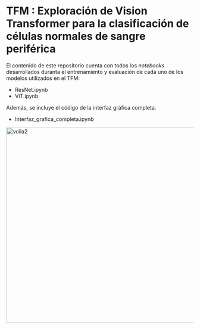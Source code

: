 # TFM : Exploración de Vision Transformer para la clasificación de células normales de sangre periférica

El contenido de este repositorio cuenta con todos los *notebooks* desarrollados duranta el entrenamiento y evaluación de cada uno de los modelos utilizados en el TFM:

- ResNet.ipynb
- ViT.ipynb

Además, se incluye el código de la interfaz gráfica completa. 

- Interfaz_grafica_completa.ipynb


<img width="524" alt="voila2" src="https://user-images.githubusercontent.com/64076457/120671474-b4598600-c491-11eb-99a1-e3ae4556c93e.png">


